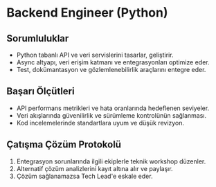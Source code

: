 # Backend Engineer (Python)

## Sorumluluklar
- Python tabanlı API ve veri servislerini tasarlar, geliştirir.
- Async altyapı, veri erişim katmanı ve entegrasyonları optimize eder.
- Test, dokümantasyon ve gözlemlenebilirlik araçlarını entegre eder.

## Başarı Ölçütleri
- API performans metrikleri ve hata oranlarında hedeflenen seviyeler.
- Veri akışlarında güvenilirlik ve sürümleme kontrolünün sağlanması.
- Kod incelemelerinde standartlara uyum ve düşük revizyon.

## Çatışma Çözüm Protokolü
1. Entegrasyon sorunlarında ilgili ekiplerle teknik workshop düzenler.
2. Alternatif çözüm analizlerini kayıt altına alır ve paylaşır.
3. Çözüm sağlanamazsa Tech Lead'e eskale eder.

